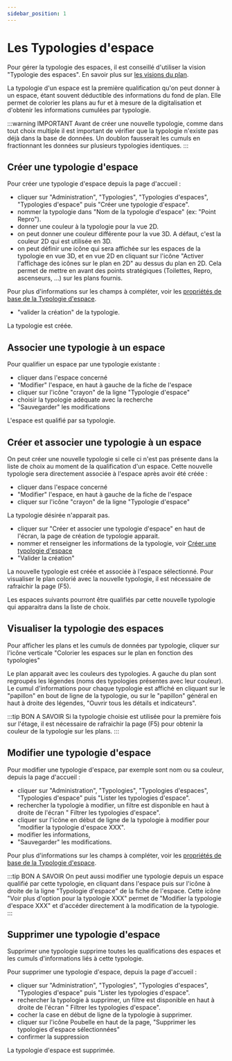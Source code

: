 ```yaml
---
sidebar_position: 1
---
```

# Les Typologies d'espace

Pour gérer la typologie des espaces, il est conseillé d'utiliser la vision "Typologie des espaces".
En savoir plus sur [les visions du plan](/docs/courses/views/planviews.md#vision-typologies-des-espaces).

La typologie d'un espace est la première qualification qu'on peut donner à un espace, étant souvent déductible des informations du fond de plan.
Elle permet de colorier les plans au fur et à mesure de la digitalisation et d'obtenir les informations cumulées par typologie.

:::warning IMPORTANT
Avant de créer une nouvelle typologie, comme dans tout choix multiple il est important de vérifier que la typologie n'existe pas déjà dans la base de données. Un doublon fausserait les cumuls en fractionnant les données sur plusieurs typologies identiques.
:::

## Créer une typologie d'espace

Pour créer une typologie d'espace depuis la page d'accueil :

-   cliquer sur "Administration", "Typologies", "Typologies d'espaces", "Typologies d'espace" puis "Créer une typologie d'espace".
-   nommer la typologie dans "Nom de la typologie d'espace" (ex: "Point Repro").
-   donner une couleur à la typologie pour la vue 2D.
-   on peut donner une couleur  différente pour la vue 3D. A défaut, c'est la couleur 2D qui est utilisée en 3D.
-   on peut définir une icône qui sera affichée sur les espaces de la typologie en vue 3D, et en vue 2D en cliquant sur l'icône "Activer l'affichage des icônes sur le plan en 2D" au dessus du plan en 2D. Cela permet de mettre en avant des points stratégiques (Toilettes, Repro, ascenseurs, ...) sur les plans fournis.

Pour plus d'informations sur les champs à compléter, voir les [propriétés de base de la Typologie d'espace](/entities/admin/types/roomTypes/roomType).

-   "valider la création" de la typologie.

La typologie est créée.

## Associer une typologie à un espace

Pour qualifier un espace par une typologie existante :

-   cliquer dans l'espace concerné
-   "Modifier" l'espace, en haut à gauche de la fiche de l'espace
-   cliquer sur l'icône "crayon" de la ligne "Typologie d'espace"
-   choisir la typologie adéquate avec la recherche
-   "Sauvegarder" les modifications

L'espace est qualifié par sa typologie.

## Créer et associer une typologie à un espace

On peut créer une nouvelle typologie si celle ci n'est pas présente dans la liste de choix au moment de la qualification d'un espace.
Cette nouvelle typologie sera directement associée à l'espace après avoir été créée :

-   cliquer dans l'espace concerné
-   "Modifier" l'espace, en haut à gauche de la fiche de l'espace
-   cliquer sur l'icône "crayon" de la ligne "Typologie d'espace"

La typologie désirée n'apparait pas.

-   cliquer sur "Créer et associer une typologie d'espace" en haut de l'écran, la page de création de typologie apparait.
-   nommer et renseigner les informations de la typologie, voir [Créer une typologie d'espace](/docs/tutorials/surfaces/room/roomtype.md#cr%C3%A9er-une-typologie-despace)
-   "Valider la création"

La nouvelle typologie est créée et associée à l'espace sélectionné.
Pour visualiser le plan colorié avec la nouvelle typologie, il est nécessaire de rafraichir la page (F5).

Les espaces suivants pourront être qualifiés par cette nouvelle typologie qui apparaitra dans la liste de choix.


## Visualiser la typologie des espaces

Pour afficher les plans et les cumuls de données par typologie, cliquer sur l'icône verticale "Colorier les espaces sur le plan en fonction des typologies"

Le plan apparait avec les couleurs des typologies.
A gauche du plan sont regroupés les légendes (noms des typologies présentes avec leur couleur).
Le cumul d'informations pour chaque typologie est affiché en cliquant sur le "papillon" en bout de ligne de la typologie, ou sur le "papillon" général en haut à droite des légendes, "Ouvrir tous les détails et indicateurs".

:::tip BON A SAVOIR
Si la typologie choisie est utilisée pour la première fois sur l'étage, il est nécessaire de rafraichir la page (F5) pour obtenir la couleur de la typologie sur les plans.
:::

## Modifier une typologie d'espace

Pour modifier une typologie d'espace, par exemple sont nom ou sa couleur, depuis la page d'accueil :

-   cliquer sur "Administration", "Typologies", "Typologies d'espaces", "Typologies d'espace" puis "Lister les typologies d'espace".
-   rechercher la typologie à modifier, un filtre est disponible en haut à droite de l'écran " Filtrer les typologies d'espace".
-   cliquer sur l'icône en début de ligne de la typologie à modifier pour "modifier la typologie d'espace XXX".
-   modifier les informations,
-   "Sauvegarder" les modifications.

Pour plus d'informations sur les champs à compléter, voir les [propriétés de base de la Typologie d'espace](/entities/admin/types/roomTypes/roomType).

:::tip BON A SAVOIR
On peut aussi modifier une typologie depuis un espace qualifié par cette typologie, en cliquant dans l'espace puis sur l'icône à droite de la ligne "Typologie d'espace" de la fiche de l'espace. Cette icône "Voir plus d'option pour la typologie XXX" permet de "Modifier la typologie d'espace XXX" et d'accéder directement à la modification de la typologie.
:::


## Supprimer une typologie d'espace

Supprimer une typologie supprime toutes les qualifications des espaces et les cumuls d'informations liés à cette typologie.

Pour supprimer une typologie d'espace, depuis la page d'accueil :

-   cliquer sur "Administration", "Typologies", "Typologies d'espaces", "Typologies d'espace" puis "Lister les typologies d'espace".
-   rechercher la typologie à supprimer, un filtre est disponible en haut à droite de l'écran " Filtrer les typologies d'espace".
-   cocher la case en début de ligne de la typologie à supprimer.
-   cliquer sur l'icône Poubelle en haut de la page, "Supprimer les typologies d'espace sélectionnées"
-   confirmer la suppression

La typologie d'espace est supprimée.